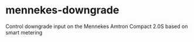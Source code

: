 # mennekes-downgrade
Control downgrade input on the Mennekes Amtron Compact 2.0S based on smart metering
